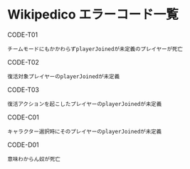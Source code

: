 # Wikipedico エラーコード一覧


CODE-T01

	チームモードにもかかわらずplayerJoinedが未定義のプレイヤーが死亡

CODE-T02

	復活対象プレイヤーのplayerJoinedが未定義

CODE-T03

	復活アクションを起こしたプレイヤーのplayerJoinedが未定義

CODE-C01

	キャラクター選択時にそのプレイヤーのplayerJoinedが未定義

CODE-D01

	意味わからん奴が死亡